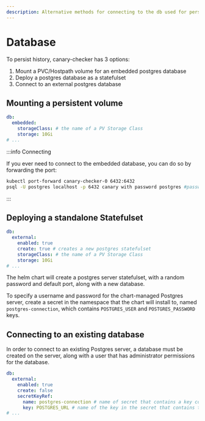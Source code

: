 ```yaml
---
description: Alternative methods for connecting to the db used for persistence
---
```


# Database

To persist history, canary-checker has 3 options:

1. Mount a PVC/Hostpath volume for an embedded postgres database
2. Deploy a postgres database as a statefulset
3. Connect to an external postgres database

## Mounting a persistent volume

```yaml title="values.yaml"
db:
  embedded:
    storageClass: # the name of a PV Storage Class
    storage: 10Gi
# ...
```

:::info Connecting

If you ever need to connect to the embedded database, you can do so by forwarding the port:

```bash
kubectl port-forward canary-checker-0 6432:6432
psql -U postgres localhost -p 6432 canary with password postgres #password will be postgres
```

:::

## Deploying a standalone Statefulset

```yaml title="values.yaml"
db:
  external:
    enabled: true
    create: true # creates a new postgres statefulset
    storageClass: # the name of a PV Storage Class
    storage: 10Gi
# ...
```

The helm chart will create a postgres server statefulset, with a random password and default port, along with a new database.

To specify a username and password for the chart-managed Postgres server, create a secret in the namespace that the chart will install to, named `postgres-connection`, which contains `POSTGRES_USER` and `POSTGRES_PASSWORD` keys.

## Connecting to an existing database

In order to connect to an existing Postgres server, a database must be created on the server, along with a user that has administrator permissions for the database.

```yaml title="values.yaml"
db:
  external:
    enabled: true
    create: false
    secretKeyRef:
      name: postgres-connection # name of secret that contains a key containging the postgres connection URI
      key: POSTGRES_URL # name of the key in the secret that contains the postgres connection URI. The URI must be in the format 'postgresql://"$user":"$password"@"$host"/"$database"'
# ...
```
